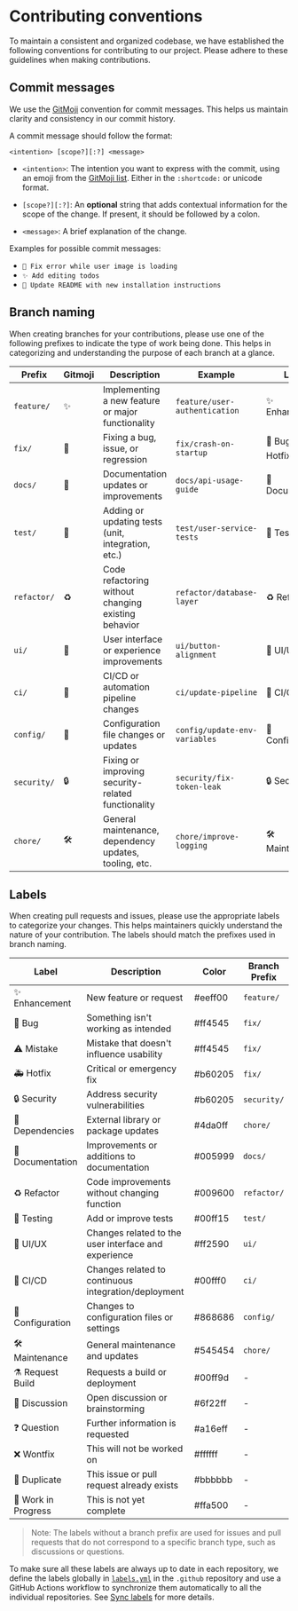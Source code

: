 # Contributing conventions

To maintain a consistent and organized codebase, we have established the following conventions for contributing to our project. Please adhere to these guidelines when making contributions.

## Commit messages

We use the [GitMoji](https://gitmoji.dev/) convention for commit messages. This helps us maintain clarity and consistency in our commit history.

A commit message should follow the format:

```
<intention> [scope?][:?] <message>
```

-   `<intention>`: The intention you want to express with the commit, using an emoji from the [GitMoji list](https://gitmoji.dev/). Either in the `:shortcode:` or unicode format.

-   `[scope?][:?]`: An **optional** string that adds contextual information for the scope of the change. If present, it should be followed by a colon.

-   `<message>`: A brief explanation of the change.

Examples for possible commit messages:

-   `🐛 Fix error while user image is loading`
-   `✨ Add editing todos`
-   `📝 Update README with new installation instructions`

## Branch naming

When creating branches for your contributions, please use one of the following prefixes to indicate the type of work being done. This helps in categorizing and understanding the purpose of each branch at a glance.

| Prefix      | Gitmoji | Description                                            | Example                       | Labels             |
| ----------- | ------- | ------------------------------------------------------ | ----------------------------- | ------------------ |
| `feature/`  | ✨      | Implementing a new feature or major functionality      | `feature/user-authentication` | ✨ Enhancement     |
| `fix/`      | 🐛      | Fixing a bug, issue, or regression                     | `fix/crash-on-startup`        | 🐛 Bug, 🚑️ Hotfix |
| `docs/`     | 📝      | Documentation updates or improvements                  | `docs/api-usage-guide`        | 📝 Documentation   |
| `test/`     | 🧪      | Adding or updating tests (unit, integration, etc.)     | `test/user-service-tests`     | 🧪 Testing         |
| `refactor/` | ♻️      | Code refactoring without changing existing behavior    | `refactor/database-layer`     | ♻️ Refactor        |
| `ui/`       | 💄      | User interface or experience improvements              | `ui/button-alignment`         | 💄 UI/UX           |
| `ci/`       | 👷      | CI/CD or automation pipeline changes                   | `ci/update-pipeline`          | 👷 CI/CD           |
| `config/`   | 🔧      | Configuration file changes or updates                  | `config/update-env-variables` | 🔧 Configuration   |
| `security/` | 🔒️     | Fixing or improving security-related functionality     | `security/fix-token-leak`     | 🔒️ Security       |
| `chore/`    | 🛠️      | General maintenance, dependency updates, tooling, etc. | `chore/improve-logging`       | 🛠️ Maintenance     |

## Labels

When creating pull requests and issues, please use the appropriate labels to categorize your changes. This helps maintainers quickly understand the nature of your contribution. The labels should match the prefixes used in branch naming.

| Label               | Description                                          | Color   | Branch Prefix |
| ------------------- | ---------------------------------------------------- | ------- | ------------- |
| ✨ Enhancement      | New feature or request                               | #eeff00 | `feature/`    |
| 🐛 Bug              | Something isn't working as intended                  | #ff4545 | `fix/`        |
| ⚠️ Mistake          | Mistake that doesn't influence usability             | #ff4545 | `fix/`        |
| 🚑️ Hotfix          | Critical or emergency fix                            | #b60205 | `fix/`        |
| 🔒️ Security        | Address security vulnerabilities                     | #b60205 | `security/`   |
| 📌 Dependencies     | External library or package updates                  | #4da0ff | `chore/`      |
| 📝 Documentation    | Improvements or additions to documentation           | #005999 | `docs/`       |
| ♻️ Refactor         | Code improvements without changing function          | #009600 | `refactor/`   |
| 🧪 Testing          | Add or improve tests                                 | #00ff15 | `test/`       |
| 💄 UI/UX            | Changes related to the user interface and experience | #ff2590 | `ui/`         |
| 👷 CI/CD            | Changes related to continuous integration/deployment | #00fff0 | `ci/`         |
| 🔧 Configuration    | Changes to configuration files or settings           | #868686 | `config/`     |
| 🛠️ Maintenance      | General maintenance and updates                      | #545454 | `chore/`      |
| ⚗️ Request Build    | Requests a build or deployment                       | #00ff9d | -             |
| 💬 Discussion       | Open discussion or brainstorming                     | #6f22ff | -             |
| ❓ Question         | Further information is requested                     | #a16eff | -             |
| ❌ Wontfix          | This will not be worked on                           | #ffffff | -             |
| 🔄 Duplicate        | This issue or pull request already exists            | #bbbbbb | -             |
| 🚧 Work in Progress | This is not yet complete                             | #ffa500 | -             |

> Note: The labels without a branch prefix are used for issues and pull requests that do not correspond to a specific branch type, such as discussions or questions.

To make sure all these labels are always up to date in each repository, we define the labels globally in [`labels.yml`](https://github.com/RubberDuckCrew/.github/blob/main/configs/conventions/labels.yml) in the `.github` repository and use a GitHub Actions workflow to synchronize them automatically to all the individual repositories. See [Sync labels](/development/ci-cd#sync-labels) for more details.
